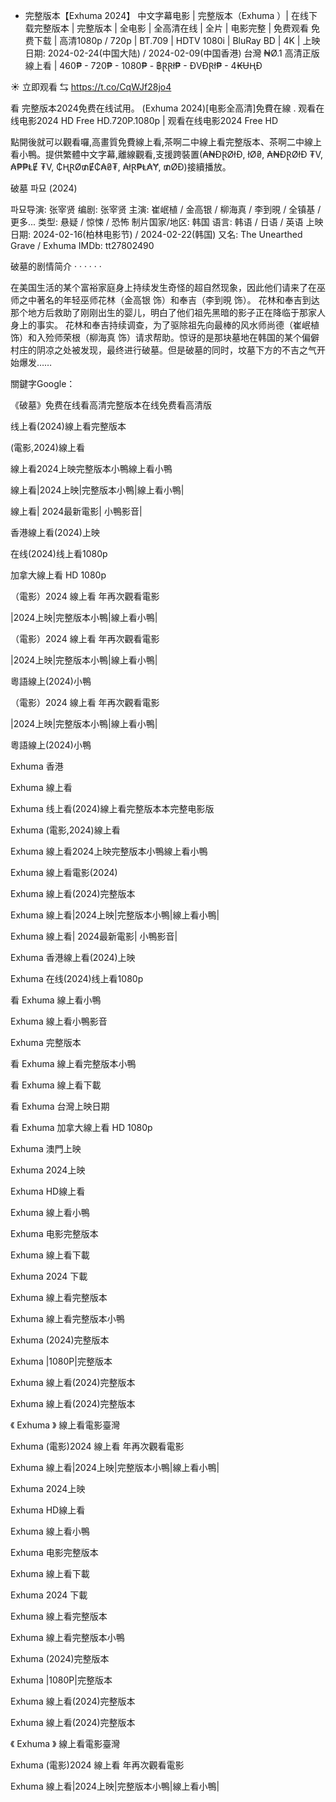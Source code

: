  - 完整版本【Exhuma 2024】 中文字幕电影 | 完整版本（Exhuma ）| 在线下载完整版本 | 完整版本 | 全电影 | 全高清在线 | 全片 | 电影完整 | 免费观看 免费下载 | 高清1080p / 720p | BT.709 | HDTV 1080i | BluRay BD | 4K | 上映日期: 2024-02-24(中国大陆) / 2024-02-09(中国香港)
台灣 ₦Ø.1 高清正版線上看 | 460₱ - 720₱ - 1080₱ - ฿ⱤⱤł₱ - ĐVĐⱤł₱ - 4₭ɄⱧĐ

☀ 立即观看 ⇆  <a href="https://t.co/CqWJf28jo4">https://t.co/CqWJf28jo4</a>
  

看  完整版本2024免费在线试用。 (Exhuma 2024)[电影全高清]免費在線 . 观看在线电影2024 HD Free HD.720P.1080p | 观看在线电影2024 Free HD

點開後就可以觀看囉,高畫質免費線上看,茶啊二中線上看完整版本、茶啊二中線上看小鴨。提供繁體中文字幕,離線觀看,支援跨裝置(₳₦ĐⱤØłĐ, łØ₴, ₳₦ĐⱤØłĐ ₮V, ₳₱₱ⱠɆ ₮V, ₵ⱧⱤØ₥Ɇ₵₳₴₮, ₳łⱤ₱Ⱡ₳Ɏ, ₥ØĐ)接續播放。

破墓 파묘 (2024)

파묘导演: 张宰贤
编剧: 张宰贤
主演: 崔岷植 / 金高银 / 柳海真 / 李到晛 / 全镇基 / 更多...
类型: 悬疑 / 惊悚 / 恐怖
制片国家/地区: 韩国
语言: 韩语 / 日语 / 英语
上映日期: 2024-02-16(柏林电影节) / 2024-02-22(韩国)
又名: The Unearthed Grave / Exhuma
IMDb: tt27802490

破墓的剧情简介 · · · · · ·

在美国生活的某个富裕家庭身上持续发生奇怪的超自然现象，因此他们请来了在巫师之中著名的年轻巫师花林（金高银 饰）和奉吉（李到晛 饰）。
花林和奉吉到达那个地方后救助了刚刚出生的婴儿，明白了他们祖先黑暗的影子正在降临于那家人身上的事实。
花林和奉吉持续调查，为了驱除祖先向最棒的风水师尚德（崔岷植 饰）和入殓师荣根（柳海真 饰）请求帮助。惊讶的是那块墓地在韩国的某个偏僻村庄的阴凉之处被发现，最终进行破墓。但是破墓的同时，坟墓下方的不吉之气开始爆发……

關鍵字Google：

《破墓》免费在线看高清完整版本在线免费看高清版

线上看(2024)線上看完整版本

(電影,2024)線上看

線上看2024上映完整版本小鴨線上看小鴨

線上看|2024上映|完整版本小鴨|線上看小鴨|

線上看| 2024最新電影| 小鴨影音|

香港線上看(2024)上映

在线(2024)线上看1080p

加拿大線上看 HD 1080p

（電影）2024 線上看 年再次觀看電影

|2024上映|完整版本小鴨|線上看小鴨|

（電影）2024 線上看 年再次觀看電影

|2024上映|完整版本小鴨|線上看小鴨|

粵語線上(2024)小鴨

（電影）2024 線上看 年再次觀看電影

|2024上映|完整版本小鴨|線上看小鴨|

粵語線上(2024)小鴨

 Exhuma 香港

 Exhuma 線上看

 Exhuma 线上看(2024)線上看完整版本本完整电影版

 Exhuma (電影,2024)線上看

 Exhuma 線上看2024上映完整版本小鴨線上看小鴨

 Exhuma 線上看電影(2024)

 Exhuma 線上看(2024)完整版本

 Exhuma 線上看|2024上映|完整版本小鴨|線上看小鴨|

 Exhuma 線上看| 2024最新電影| 小鴨影音|

 Exhuma 香港線上看(2024)上映

 Exhuma 在线(2024)线上看1080p

看  Exhuma 線上看小鴨

 Exhuma 線上看小鴨影音

 Exhuma 完整版本

看  Exhuma 線上看完整版本小鴨

看  Exhuma 線上看下載

看  Exhuma 台灣上映日期

看  Exhuma 加拿大線上看 HD 1080p

 Exhuma 澳門上映

 Exhuma 2024上映

 Exhuma HD線上看

 Exhuma 線上看小鴨

 Exhuma 电影完整版本

 Exhuma 線上看下載

 Exhuma 2024 下載

 Exhuma 線上看完整版本

 Exhuma 線上看完整版本小鴨

 Exhuma (2024)完整版本

 Exhuma |1080P|完整版本

 Exhuma 線上看(2024)完整版本

 Exhuma 線上看(2024)完整版本

《 Exhuma 》 線上看電影臺灣

 Exhuma (電影)2024 線上看 年再次觀看電影

 Exhuma 線上看|2024上映|完整版本小鴨|線上看小鴨|

 Exhuma 2024上映

 Exhuma HD線上看

 Exhuma 線上看小鴨

 Exhuma 电影完整版本

 Exhuma 線上看下載

 Exhuma 2024 下載

 Exhuma 線上看完整版本

 Exhuma 線上看完整版本小鴨

 Exhuma (2024)完整版本

 Exhuma |1080P|完整版本

 Exhuma 線上看(2024)完整版本

 Exhuma 線上看(2024)完整版本

《 Exhuma 》 線上看電影臺灣

 Exhuma (電影)2024 線上看 年再次觀看電影

 Exhuma 線上看|2024上映|完整版本小鴨|線上看小鴨|
